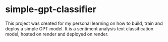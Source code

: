 # simple-gpt-classifier
This project was created for my personal learning on how to build, train and deploy a simple GPT model.
It is a sentiment analysis text classification model, hosted on render and deployed on render.
